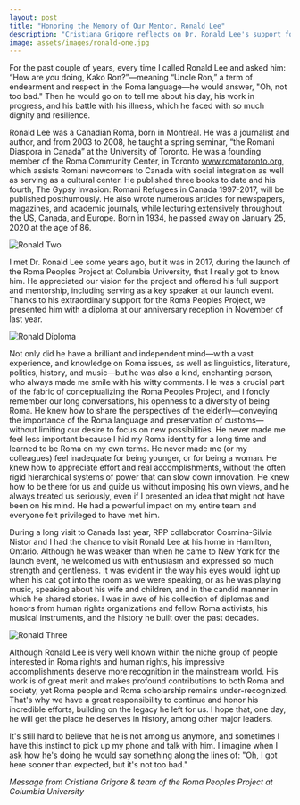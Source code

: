 ```yaml
---
layout: post
title: "Honoring the Memory of Our Mentor, Ronald Lee"
description: "Cristiana Grigore reflects on Dr. Ronald Lee's support for the Roma Peoples Project and contributions to Roma Studies" 
image: assets/images/ronald-one.jpg
---
```

For the past couple of years, every time I called Ronald Lee and asked him: “How are you doing, Kako Ron?”—meaning “Uncle Ron,” a term of endearment and respect in the Roma language—he would answer, "Oh, not too bad." Then he would go on to tell me about his day, his work in progress, and his battle with his illness, which he faced with so much dignity and resilience. 

Ronald Lee was a Canadian Roma, born in Montreal. He was a journalist and author, and from 2003 to 2008, he taught a spring seminar, “the Romani Diaspora in Canada” at the University of Toronto. He was a founding member of the Roma Community Center, in Toronto www.romatoronto.org, which assists Romani newcomers to Canada with social integration as well as serving as a cultural center. He published three books to date and his fourth, The Gypsy Invasion: Romani Refugees in Canada 1997-2017, will be published posthumously. He also wrote numerous articles for newspapers, magazines, and academic journals, while lecturing extensively throughout the US, Canada, and Europe. Born in 1934, he passed away on January 25, 2020 at the age of 86.

![Ronald Two]({{site.baseurl}}/assets/images/ronald-two.jpg)

I met Dr. Ronald Lee some years ago, but it was in 2017, during the launch of the Roma Peoples Project at Columbia University, that I really got to know him. He appreciated our vision for the project and offered his full support and mentorship, including serving as a key speaker at our launch event. Thanks to his extraordinary support for  the Roma Peoples Project, we presented him with a diploma at our anniversary reception in November of last year. 

![Ronald Diploma]({{site.baseurl}}/assets/images/ronald-diploma.jpg)

Not only did he have a brilliant and independent mind—with a vast experience, and knowledge on Roma issues, as well as linguistics, literature, politics, history, and music—but he was also a kind, enchanting person, who always made me smile with his witty comments. He was a crucial part of the fabric of conceptualizing the Roma Peoples Project, and I fondly remember our long conversations, his openness to a diversity of being Roma. He knew how to share the perspectives of the elderly—conveying  the importance of the Roma language and preservation of customs—without limiting our desire to focus on new possibilities. He never made me feel less important because I hid my Roma identity for a long time and learned to be Roma on my own terms. He never made me (or my colleagues) feel inadequate for being younger, or for being a woman. He knew how to appreciate effort and real accomplishments, without the often rigid hierarchical systems of power that can slow down innovation. He knew how to be there for us and guide us without imposing his own views, and he always treated us seriously, even if I presented an idea that might not have been on his mind. He had a powerful impact on my entire team and everyone felt privileged to have met him.

During a long visit to Canada last year, RPP collaborator Cosmina-Silvia Nistor and I had the chance to visit Ronald Lee at his home in Hamilton, Ontario. Although he was weaker than when he came to New York for the launch event, he welcomed us with enthusiasm and expressed so much strength and gentleness. It was evident in the way his eyes would light up when his cat got into the room as we were speaking, or as he was playing music, speaking about his wife and children, and in the candid manner in which he shared stories. I was in awe of his collection of diplomas and honors from human rights organizations and fellow Roma activists, his musical instruments, and the history he built over the past decades. 

![Ronald Three]({{site.baseurl}}/assets/images/ronald-three.jpg)

Although Ronald Lee is very well known within the niche group of people interested in Roma rights and human rights, his impressive accomplishments deserve more recognition in the mainstream world. His work is of great merit and makes profound contributions to both Roma and society, yet Roma people and Roma scholarship remains under-recognized. That's why we have a great responsibility to continue and honor his incredible efforts, building on the legacy he left for us. I hope that, one day, he will get the place he deserves in history, among other major leaders. 

It's still hard to believe that he is not among us anymore, and sometimes I have this instinct to pick up my phone and talk with him. I imagine when I ask how he's doing he would say something along the lines of: "Oh, I got here sooner than expected, but it's not too bad."

*Message from Cristiana Grigore & team of the Roma Peoples Project at Columbia University*
 

